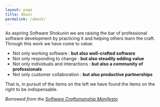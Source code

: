```yaml
---
layout: page
title: About
permalink: /about/
---
```


As aspiring Software Shokunin we are raising the bar of professional software development by practicing it and helping others learn the craft. Through this work we have come to value:

* Not only working software : **but also well-crafted software**
* Not only responding to change : **but also steadily adding value**
* Not only individuals and interactions : **but also a community of professionals**
* Not only customer collaboration : **but also productive partnerships**

That is, in pursuit of the items on the left we have found the items on the right to be indispensable.

*Borrowed from the [Software Craftsmanship Manifesto](http://manifesto.softwarecraftsmanship.org/)*
